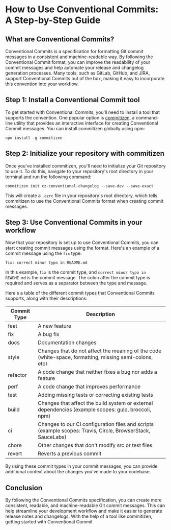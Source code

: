 # How to Use Conventional Commits: A Step-by-Step Guide

## What are Conventional Commits?

Conventional Commits is a specification for formatting Git commit messages in a consistent and machine-readable way. By following the Conventional Commit format, you can improve the readability of your commit messages and help automate your release and changelog generation processes. Many tools, such as GitLab, GitHub, and JIRA, support Conventional Commits out of the box, making it easy to incorporate this convention into your workflow.

## Step 1: Install a Conventional Commit tool

To get started with Conventional Commits, you'll need to install a tool that supports the convention. One popular option is [commitizen](https://github.com/commitizen/cz-cli), a command-line utility that provides an interactive interface for creating Conventional Commit messages. You can install commitizen globally using npm:

```
npm install -g commitizen
```

## Step 2: Initialize your repository with commitizen

Once you've installed commitizen, you'll need to initialize your Git repository to use it. To do this, navigate to your repository's root directory in your terminal and run the following command:

```
commitizen init cz-conventional-changelog --save-dev --save-exact
```

This will create a `.czrc` file in your repository's root directory, which tells commitizen to use the Conventional Commits format when creating commit messages.

## Step 3: Use Conventional Commits in your workflow

Now that your repository is set up to use Conventional Commits, you can start creating commit messages using the format. Here's an example of a commit message using the `fix` type:

```
fix: correct minor typo in README.md
```

In this example, `fix` is the commit type, and `correct minor typo in README.md` is the commit message. The colon after the commit type is required and serves as a separator between the type and message.

Here's a table of the different commit types that Conventional Commits supports, along with their descriptions:

| Commit Type | Description                                                                                                 |
| ----------- | ----------------------------------------------------------------------------------------------------------- |
| feat        | A new feature                                                                                               |
| fix         | A bug fix                                                                                                   |
| docs        | Documentation changes                                                                                       |
| style       | Changes that do not affect the meaning of the code (white-space, formatting, missing semi-colons, etc)      |
| refactor    | A code change that neither fixes a bug nor adds a feature                                                   |
| perf        | A code change that improves performance                                                                     |
| test        | Adding missing tests or correcting existing tests                                                           |
| build       | Changes that affect the build system or external dependencies (example scopes: gulp, broccoli, npm)         |
| ci          | Changes to our CI configuration files and scripts (example scopes: Travis, Circle, BrowserStack, SauceLabs) |
| chore       | Other changes that don't modify src or test files                                                           |
| revert      | Reverts a previous commit                                                                                   |

By using these commit types in your commit messages, you can provide additional context about the changes you've made to your codebase.

## Conclusion

By following the Conventional Commits specification, you can create more consistent, readable, and machine-readable Git commit messages. This can help streamline your development workflow and make it easier to generate release notes and changelogs. With the help of a tool like commitizen, getting started with Conventional Commit
